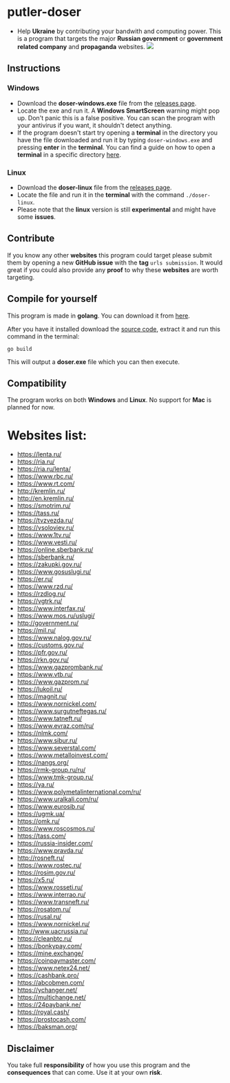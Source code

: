 # putler-doser

- Help **Ukraine** by contributing your bandwith and computing power. This is a program that targets the major **Russian government** or **government related company** and **propaganda** websites.
![](https://user-images.githubusercontent.com/96660055/155876774-df03c397-c308-4bf3-8752-5ec92272884b.png)

## Instructions
### Windows
- Download the **doser-windows.exe** file from the [releases page](https://github.com/metastck/putler-doser/releases).
- Locate the exe and run it. A **Windows SmartScreen** warning might pop up. Don't panic this is a false positive. You can scan the program with your antivirus if you want, it shouldn't detect anything.
- If the program doesn't start try opening a **terminal** in the directory you have the file downloaded and run it by typing `doser-windows.exe` and pressing **enter** in the **terminal**. You can find a guide on how to open a **terminal** in a specific directory [here](https://www.lifewire.com/open-command-prompt-in-a-folder-5185505).

### Linux
- Download the **doser-linux** file from the [releases page](https://github.com/metastck/putler-doser/releases).
- Locate the file and run it in the **terminal** with the command `./doser-linux`.
- Please note that the **linux** version is still **experimental** and might have some **issues**.

## Contribute
If you know any other **websites** this program could target please submit them by opening a new **GitHub issue** with the **tag** `urls submission`. It would great if you could also provide any **proof** to why these **websites** are worth targeting.

## Compile for yourself
This program is made in **golang**. You can download it from [here](https://go.dev/dl/).

After you have it installed download the [source code](https://codeload.github.com/metastck/putler-doser/zip/refs/heads/master), extract it and run this command in the terminal:
```
go build
```
This will output a **doser.exe** file which you can then execute.

## Compatibility
The program works on both **Windows** and **Linux**. No support for **Mac** is planned for now.

# Websites list:
- https://lenta.ru/
- https://ria.ru/
- https://ria.ru/lenta/
- https://www.rbc.ru/
- https://www.rt.com/
- http://kremlin.ru/
- http://en.kremlin.ru/
- https://smotrim.ru/
- https://tass.ru/
- https://tvzvezda.ru/
- https://vsoloviev.ru/
- https://www.1tv.ru/
- https://www.vesti.ru/
- https://online.sberbank.ru/
- https://sberbank.ru/
- https://zakupki.gov.ru/
- https://www.gosuslugi.ru/
- https://er.ru/
- https://www.rzd.ru/
- https://rzdlog.ru/
- https://vgtrk.ru/
- https://www.interfax.ru/
- https://www.mos.ru/uslugi/
- http://government.ru/
- https://mil.ru/
- https://www.nalog.gov.ru/
- https://customs.gov.ru/
- https://pfr.gov.ru/
- https://rkn.gov.ru/
- https://www.gazprombank.ru/
- https://www.vtb.ru/
- https://www.gazprom.ru/
- https://lukoil.ru/
- https://magnit.ru/
- https://www.nornickel.com/
- https://www.surgutneftegas.ru/
- https://www.tatneft.ru/
- https://www.evraz.com/ru/
- https://nlmk.com/
- https://www.sibur.ru/
- https://www.severstal.com/
- https://www.metalloinvest.com/
- https://nangs.org/
- https://rmk-group.ru/ru/
- https://www.tmk-group.ru/
- https://ya.ru/
- https://www.polymetalinternational.com/ru/
- https://www.uralkali.com/ru/
- https://www.eurosib.ru/
- https://ugmk.ua/
- https://omk.ru/
- https://www.roscosmos.ru/
- https://tass.com/
- https://russia-insider.com/
- https://www.pravda.ru/
- http://rosneft.ru/
- https://www.rostec.ru/
- https://rosim.gov.ru/
- https://x5.ru/
- https://www.rosseti.ru/
- https://www.interrao.ru/
- https://www.transneft.ru/
- https://rosatom.ru/
- https://rusal.ru/
- https://www.nornickel.ru/
- http://www.uacrussia.ru/
- https://cleanbtc.ru/
- https://bonkypay.com/
- https://mine.exchange/
- https://coinpaymaster.com/
- https://www.netex24.net/
- https://cashbank.pro/
- https://abcobmen.com/
- https://ychanger.net/
- https://multichange.net/
- https://24paybank.ne/
- https://royal.cash/
- https://prostocash.com/
- https://baksman.org/

## Disclaimer
You take full **responsibility** of how you use this program and the **consequences** that can come. Use it at your own **risk**.
